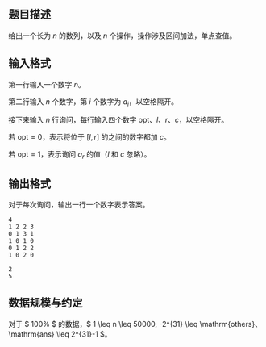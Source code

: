 ## 题目描述

给出一个长为 $n$ 的数列，以及 $n$ 个操作，操作涉及区间加法，单点查值。

## 输入格式

第一行输入一个数字 $n$。

第二行输入 $n$ 个数字，第 $i$ 个数字为 $a_i$，以空格隔开。

接下来输入 $n$ 行询问，每行输入四个数字 $\mathrm{opt}$、$l$、$r$、$c$，以空格隔开。

若 $\mathrm{opt} = 0$，表示将位于 $[l, r]$ 的之间的数字都加 $c$。

若 $\mathrm{opt} = 1$，表示询问 $a_r$ 的值（$l$ 和 $c$ 忽略）。

## 输出格式

对于每次询问，输出一行一个数字表示答案。

```input1
4
1 2 2 3
0 1 3 1
1 0 1 0
0 1 2 2
1 0 2 0
```

```output1
2
5
```

## 数据规模与约定

对于 $ 100\% $ 的数据，$ 1 \leq n \leq 50000, -2^{31} \leq \mathrm{others}$、$ \mathrm{ans} \leq 2^{31}-1 $。